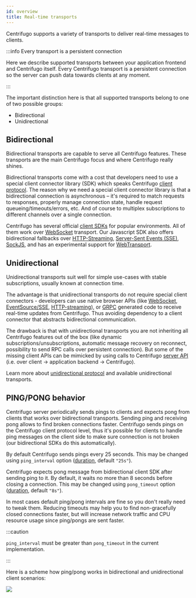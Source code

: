 ```yaml
---
id: overview
title: Real-time transports 
---
```


Centrifugo supports a variety of transports to deliver real-time messages to clients.

:::info Every transport is a persistent connection

Here we describe supported transports between your application frontend and Centrifugo itself. Every Centrifugo transport is a persistent connection so the server can push data towards clients at any moment.

:::

The important distinction here is that all supported transports belong to one of two possible groups:

* Bidirectional
* Unidirectional

## Bidirectional

Bidirectional transports are capable to serve all Centrifugo features. These transports are the main Centrifugo focus and where Centrifugo really shines.

Bidirectional transports come with a cost that developers need to use a special client connector library (SDK) which speaks Centrifugo [client protocol](./client_protocol.md). The reason why we need a special client connector library is that a bidirectional connection is asynchronous – it's required to match requests to responses, properly manage connection state, handle request queueing/timeouts/errors, etc. And of course to multiplex subscriptions to different channels over a single connection.

Centrifugo has several official [client SDKs](../transports/client_sdk.md) for popular environments. All of them work over [WebSocket](./websocket.md) transport. Our Javascript SDK also offers bidirectional fallbacks over [HTTP-Streaming](./http_stream.md), [Server-Sent Events (SSE)](./sse.md), [SockJS](./sockjs.md), and has an experimental support for [WebTransport](./webtransport.md).

## Unidirectional

Unidirectional transports suit well for simple use-cases with stable subscriptions, usually known at connection time.

The advantage is that unidirectional transports do not require special client connectors - developers can use native browser APIs (like [WebSocket](./uni_websocket.md), [EventSource/SSE](./uni_sse.md), [HTTP-streaming](./uni_http_stream.md)), or [GRPC](./uni_grpc.md) generated code to receive real-time updates from Centrifugo. Thus avoiding dependency to a client connector that abstracts bidirectional communication.

The drawback is that with unidirectional transports you are not inheriting all Centrifugo features out of the box (like dynamic subscriptions/unsubscriptions, automatic message recovery on reconnect, possibility to send RPC calls over persistent connection). But some of the missing client APIs can be mimicked by using calls to Centrifugo [server API](../server/server_api.md) (i.e. over client -> application backend -> Centrifugo).

Learn more about [unidirectional protocol](./uni_client_protocol.md) and available unidirectional transports.

## PING/PONG behavior

Centrifugo server periodically sends pings to clients and expects pong from clients that works over bidirectional transports. Sending ping and receiving pong allows to find broken connections faster. Centrifugo sends pings on the Centrifugo client protocol level, thus it's possible for clients to handle ping messages on the client side to make sure connection is not broken (our bidirectional SDKs do this automatically).

By default Centrifugo sends pings every 25 seconds. This may be changed using `ping_interval` option ([duration](../server/configuration.md#setting-time-duration-options), default `"25s"`).

Centrifugo expects pong message from bidirectional client SDK after sending ping to it. By default, it waits no more than 8 seconds before closing a connection. This may be changed using `pong_timeout` option ([duration](../server/configuration.md#setting-time-duration-options), default `"8s"`).

In most cases default ping/pong intervals are fine so you don't really need to tweak them. Reducing timeouts may help you to find non-gracefully closed connections faster, but will increase network traffic and CPU resource usage since ping/pongs are sent faster.

:::caution

`ping_interval` must be greater than `pong_timeout` in the current implementation.

:::

Here is a scheme how ping/pong works in bidirectional and unidirectional client scenarios:

![](/img/ping_pong.png)
